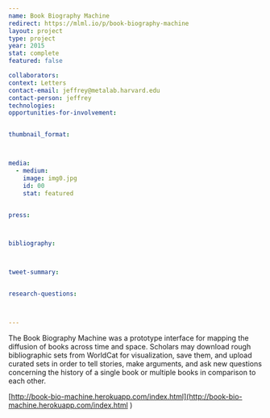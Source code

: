 ```yaml
---
name: Book Biography Machine
redirect: https://mlml.io/p/book-biography-machine
layout: project
type: project
year: 2015
stat: complete
featured: false

collaborators: 
context: Letters
contact-email: jeffrey@metalab.harvard.edu
contact-person: jeffrey
technologies: 
opportunities-for-involvement: 


thumbnail_format:



media:
  - medium:
    image: img0.jpg
    id: 00
    stat: featured


press:



bibliography:



tweet-summary:


research-questions:



---
```

The Book Biography Machine was a prototype interface for mapping the diffusion of books across time and space. Scholars may download rough bibliographic sets from WorldCat for visualization, save them, and upload curated sets in order to tell stories, make arguments, and ask new questions concerning the history of a single book or multiple books in comparison to each other.


[http://book-bio-machine.herokuapp.com/index.html](http://book-bio-machine.herokuapp.com/index.html
)

